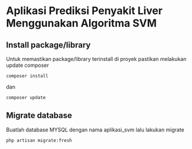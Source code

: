 # Aplikasi Prediksi Penyakit Liver Menggunakan Algoritma SVM

## Install package/library
Untuk memastikan package/library terinstall di proyek pastikan melakukan update composer

```
composer install
```
dan
```
composer update

```

## Migrate database
Buatlah database MYSQL dengan nama aplikasi_svm
lalu lakukan migrate
``` 
php artisan migrate:fresh

````
